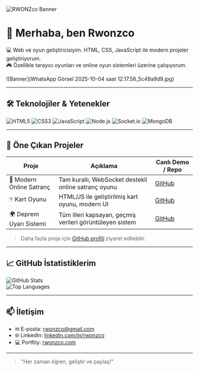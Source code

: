 ![RWONZco Banner](assets/banner.png)
# 👋 Merhaba, ben Rwonzco

💻 Web ve oyun geliştiricisiyim. HTML, CSS, JavaScript ile modern projeler geliştiriyorum.  
🎮 Özellikle tarayıcı oyunları ve online oyun sistemleri üzerine çalışıyorum.  

![Banner](WhatsApp Görsel 2025-10-04 saat 12.17.58_5c49a9d9.jpg)

---

## 🛠 Teknolojiler & Yetenekler

![HTML5](https://img.shields.io/badge/HTML5-E34F26?style=for-the-badge&logo=html5&logoColor=white)
![CSS3](https://img.shields.io/badge/CSS3-1572B6?style=for-the-badge&logo=css3&logoColor=white)
![JavaScript](https://img.shields.io/badge/JavaScript-F7DF1E?style=for-the-badge&logo=javascript&logoColor=black)
![Node.js](https://img.shields.io/badge/Node.js-339933?style=for-the-badge&logo=node.js&logoColor=white)
![Socket.io](https://img.shields.io/badge/Socket.io-010101?style=for-the-badge)
![MongoDB](https://img.shields.io/badge/MongoDB-47A248?style=for-the-badge&logo=mongodb&logoColor=white)

---

## 🌟 Öne Çıkan Projeler

| Proje | Açıklama | Canlı Demo / Repo |
|-------|----------|-----------------|
| 🎯 Modern Online Satranç | Tam kurallı, WebSocket destekli online satranç oyunu | [GitHub](https://github.com/rwonzco/online-chess) |
| 🃏 Kart Oyunu | HTML/JS ile geliştirilmiş kart oyunu, modern UI | [GitHub](https://github.com/rwonzco/card-masters) |
| 🌍 Deprem Uyarı Sistemi | Tüm illeri kapsayan, geçmiş verileri görüntüleyen sistem | [GitHub](https://github.com/rwonzco/earthquake-alert) |

> Daha fazla proje için [GitHub profili](https://github.com/rwonzco) ziyaret edilebilir.

---

## 📈 GitHub İstatistiklerim

![GitHub Stats](https://github-readme-stats.vercel.app/api?username=rwonzco&show_icons=true&theme=radical)  
![Top Languages](https://github-readme-stats.vercel.app/api/top-langs/?username=rwonzco&layout=compact&theme=radical)

---

## 📫 İletişim

- ✉ E-posta: rwonzco@gmail.com  
- 🌐 LinkedIn: [linkedin.com/in/rwonzco](https://www.linkedin.com/in/rwonzco)  
- 💻 Portföy: [rwonzco.com](https://rwonzco.com)

---

> "Her zaman öğren, geliştir ve paylaş!"
